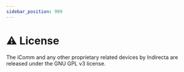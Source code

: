 ```yaml
---
sidebar_position: 999
---
```


# ⚠️ License

The iComm and any other proprietary related devices by Indirecta are released under the GNU GPL v3 license.
